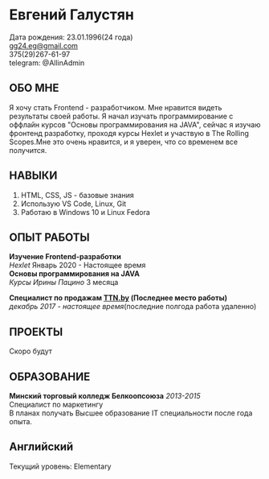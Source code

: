 # Евгений Галустян

Дата рождения: 23.01.1996(24 года)  
gg24.eg@gmail.com  
375(29)267-61-97  
telegram: @AllinAdmin

## ОБО МНЕ

Я хочу стать Frontend - разработчиком. Мне нравится видеть результаты своей работы. Я начал изучать программирование с оффлайн курсов "Основы программирования на JAVA", сейчас я изучаю фронтенд разработку, проходя курсы Hexlet и участвую в The Rolling Scopes.Мне это очень нравится, и я уверен, что со временем все получится.

## НАВЫКИ

1. HTML, CSS, JS - базовые знания
2. Использую VS Code, Linux, Git
3. Работаю в Windows 10 и Linux Fedora

## ОПЫТ РАБОТЫ

**Изучение Frontend-разработки**  
_Hexlet_ Январь 2020 - Настоящее время  
**Основы программирования на JAVA**  
_Курсы Ирины Пацино_ 3 месяца

**Специалист по продажам [TTN.by](https://www.ttn.by/) (Последнее место работы)**  
_декабрь 2017 - настоящее время_(последние полгода работа удаленно)

## ПРОЕКТЫ

Скоро будут

## ОБРАЗОВАНИЕ

**Минский торговый колледж Белкоопсоюза** _2013-2015_  
Специалист по маркетингу  
В планах получать Высшее образование IT специальности после года опыта.

## Английский

Текущий уровень: Elementary
